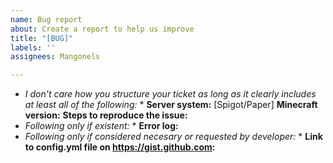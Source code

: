 ```yaml
---
name: Bug report
about: Create a report to help us improve
title: "[BUG]"
labels: ''
assignees: Mangonels

---
```


* *I don't care how you structure your ticket as long as it clearly includes at least all of the following:* *
**Server system:** [Spigot/Paper]
**Minecraft version:** 
**Steps to reproduce the issue:** 
* *Following only if existent:* *
**Error log:**
* *Following only if considered necesary or requested by developer:* *
**Link to config.yml file on https://gist.github.com:**
